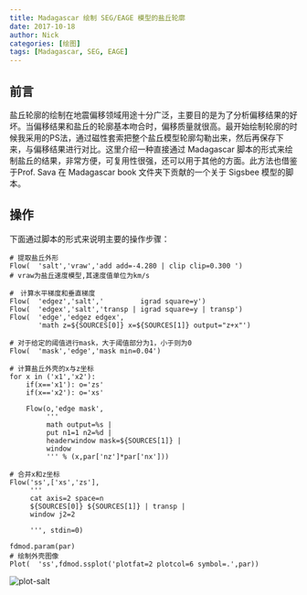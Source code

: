 ```yaml
---
title: Madagascar 绘制 SEG/EAGE 模型的盐丘轮廓
date: 2017-10-18
author: Nick
categories: [绘图]
tags: [Madagascar, SEG, EAGE]
---
```


## 前言
盐丘轮廓的绘制在地震偏移领域用途十分广泛，主要目的是为了分析偏移结果的好坏。当偏移结果和盐丘的轮廓基本吻合时，偏移质量就很高。最开始绘制轮廓的时候我采用的PS法，通过磁性套索把整个盐丘模型轮廓勾勒出来，然后再保存下来，与偏移结果进行对比。这里介绍一种直接通过 Madagascar 脚本的形式来绘制盐丘的结果，非常方便，可复用性很强，还可以用于其他的方面。此方法也借鉴于Prof. Sava 在 Madagascar book 文件夹下贡献的一个关于 Sigsbee 模型的脚本。
<!-- more -->
## 操作
下面通过脚本的形式来说明主要的操作步骤：
```
# 提取盐丘外形
Flow(  'salt','vraw','add add=-4.280 | clip clip=0.300 ')
# vraw为盐丘速度模型,其速度值单位为km/s

#　计算水平梯度和垂直梯度
Flow(  'edgez','salt','         igrad square=y')
Flow(  'edgex','salt','transp | igrad square=y | transp')
Flow(  'edge','edgez edgex',
       'math z=${SOURCES[0]} x=${SOURCES[1]} output="z+x"')

# 对于给定的阈值进行mask，大于阈值部分为1，小于则为0
Flow(  'mask','edge','mask min=0.04')

# 计算盐丘外壳的x与z坐标
for x in ('x1','x2'):
    if(x=='x1'): o='zs'
    if(x=='x2'): o='xs'

    Flow(o,'edge mask',
         '''
         math output=%s |
         put n1=1 n2=%d |
         headerwindow mask=${SOURCES[1]} |
         window
         ''' % (x,par['nz']*par['nx']))

# 合并x和z坐标
Flow('ss',['xs','zs'],
     '''
     cat axis=2 space=n
     ${SOURCES[0]} ${SOURCES[1]} | transp |
     window j2=2

     ''', stdin=0)

fdmod.param(par)
# 绘制外壳图像
Plot(  'ss',fdmod.ssplot('plotfat=2 plotcol=6 symbol=.',par))
```

![plot-salt](https://postimg.cc/62wdgLsT)




